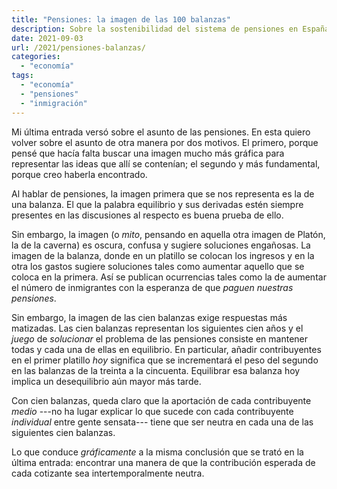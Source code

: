 ```yaml
---
title: "Pensiones: la imagen de las 100 balanzas"
description: Sobre la sostenibilidad del sistema de pensiones en España
date: 2021-09-03
url: /2021/pensiones-balanzas/
categories:
  - "economía"
tags:
  - "economía"
  - "pensiones"
  - "inmigración"
---
```


Mi última entrada versó sobre el asunto de las pensiones. En esta quiero volver sobre el asunto de otra manera por dos motivos. El primero, porque pensé que hacía falta buscar una imagen mucho más gráfica para representar las ideas que allí se contenían; el segundo y más fundamental, porque creo haberla encontrado.

Al hablar de pensiones, la imagen primera que se nos representa es la de una balanza. El que la palabra equilibrio y sus derivadas estén siempre presentes en las discusiones al respecto es buena prueba de ello.

Sin embargo, la imagen (o _mito_, pensando en aquella otra imagen de Platón, la de la caverna) es oscura, confusa y sugiere soluciones engañosas. La imagen de la balanza, donde en un platillo se colocan los ingresos y en la otra los gastos sugiere soluciones tales como aumentar aquello que se coloca en la primera. Así se publican ocurrencias tales como la de aumentar el número de inmigrantes con la esperanza de que _paguen nuestras pensiones_.

Sin embargo, la imagen de las cien balanzas exige respuestas más matizadas. Las cien balanzas representan los siguientes cien años y el _juego_ de _solucionar_ el problema de las pensiones consiste en mantener todas y cada una de ellas en equilibrio. En particular, añadir contribuyentes en el primer platillo _hoy_ significa que se incrementará el peso del segundo en las balanzas de la treinta a la cincuenta. Equilibrar esa balanza hoy implica un desequilibrio aún mayor más tarde.

Con cien balanzas, queda claro que la aportación de cada contribuyente _medio_ ---no ha lugar explicar lo que sucede con cada contribuyente _individual_ entre gente sensata--- tiene que ser neutra en cada una de las siguientes cien balanzas.

Lo que conduce _gráficamente_ a la misma conclusión que se trató en la última entrada: encontrar una manera de que la contribución esperada de cada cotizante sea intertemporalmente neutra.


